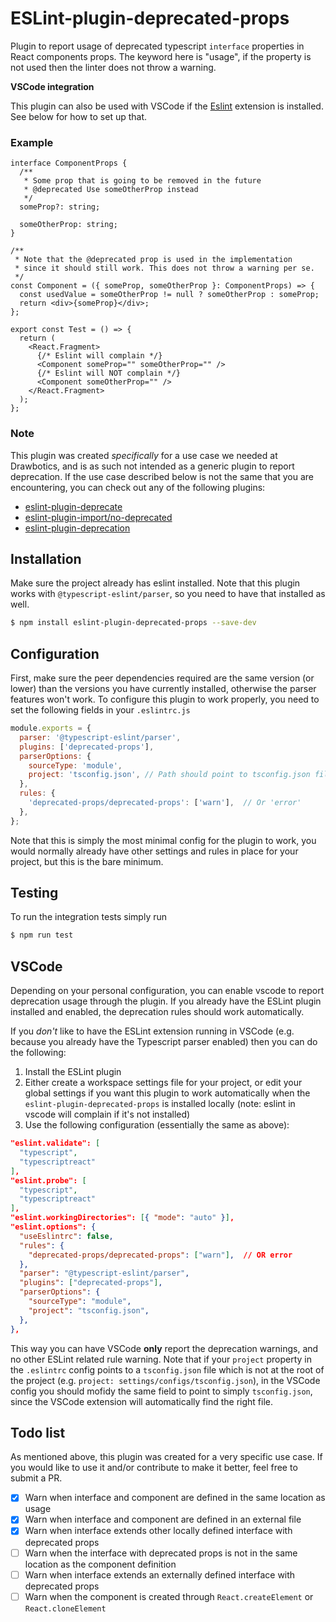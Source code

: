 # ESLint-plugin-deprecated-props

Plugin to report usage of deprecated typescript `interface` properties in React components props. The keyword here is "usage", if the property is not used then the linter does not throw a warning.

**VSCode integration**

This plugin can also be used with VSCode if the [Eslint](https://github.com/microsoft/vscode-eslint) extension is installed. See below for how to set up that.

### Example
```tsx
interface ComponentProps {
  /**
   * Some prop that is going to be removed in the future
   * @deprecated Use someOtherProp instead
   */
  someProp?: string;

  someOtherProp: string;
}

/**
 * Note that the @deprecated prop is used in the implementation
 * since it should still work. This does not throw a warning per se.
 */
const Component = ({ someProp, someOtherProp }: ComponentProps) => {
  const usedValue = someOtherProp != null ? someOtherProp : someProp;
  return <div>{someProp}</div>;
};

export const Test = () => {
  return (
    <React.Fragment>
      {/* Eslint will complain */}
      <Component someProp="" someOtherProp="" /> 
      {/* Eslint will NOT complain */}
      <Component someOtherProp="" />
    </React.Fragment>
  );
};
```

### Note
This plugin was created _specifically_ for a use case we needed at Drawbotics, and is as such not intended as a generic plugin to report deprecation. If the use case described below is not the same that you are encountering, you can check out any of the following plugins:
- [eslint-plugin-deprecate](https://github.com/AlexMost/eslint-plugin-deprecate)
- [eslint-plugin-import/no-deprecated](https://github.com/benmosher/eslint-plugin-import/blob/master/docs/rules/no-deprecated.md)
- [eslint-plugin-deprecation](https://github.com/gund/eslint-plugin-deprecation)


## Installation
Make sure the project already has eslint installed. Note that this plugin works with `@typescript-eslint/parser`, so you need to have that installed as well.
```bash
$ npm install eslint-plugin-deprecated-props --save-dev
```

## Configuration
First, make sure the peer dependencies required are the same version (or lower) than the versions you have currently installed, otherwise the parser features won't work.
To configure this plugin to work properly, you need to set the following fields in your `.eslintrc.js`
```js
module.exports = {
  parser: '@typescript-eslint/parser',
  plugins: ['deprecated-props'],
  parserOptions: {
    sourceType: 'module',
    project: 'tsconfig.json', // Path should point to tsconfig.json file, without leading `./` 
  },
  rules: {
    'deprecated-props/deprecated-props': ['warn'],  // Or 'error'
  },
};
```
Note that this is simply the most minimal config for the plugin to work, you would normally already have other settings and rules in place for your project, but this is the bare minimum.

## Testing
To run the integration tests simply run
```bash
$ npm run test
```

## VSCode
Depending on your personal configuration, you can enable vscode to report deprecation usage through the plugin. If you already have the ESLint plugin installed and enabled, the deprecation rules should work automatically.

If you _don't_ like to have the ESLint extension running in VSCode (e.g. because you already have the Typescript parser enabled) then you can do the following:
1. Install the ESLint plugin
2. Either create a workspace settings file for your project, or edit your global settings if you want this plugin to work automatically when the `eslint-plugin-deprecated-props` is installed locally (note: eslint in vscode will complain if it's not installed)
3. Use the following configuration (essentially the same as above):
```json
"eslint.validate": [
  "typescript",
  "typescriptreact"
],
"eslint.probe": [
  "typescript",
  "typescriptreact"
],
"eslint.workingDirectories": [{ "mode": "auto" }],
"eslint.options": {
  "useEslintrc": false,
  "rules": {
    "deprecated-props/deprecated-props": ["warn"],  // OR error
  },
  "parser": "@typescript-eslint/parser",
  "plugins": ["deprecated-props"],
  "parserOptions": {
    "sourceType": "module",
    "project": "tsconfig.json",
  },
},
```
This way you can have VSCode **only** report the deprecation warnings, and no other ESLint related rule warning. Note that if your `project` property in the `.eslintrc` config points to a `tsconfig.json` file which is not at the root of the project (e.g. `project: settings/configs/tsconfig.json`), in the VSCode config you should mofidy the same field to point to simply `tsconfig.json`, since the VSCode extension will automatically find the right file.

## Todo list
As mentioned above, this plugin was created for a very specific use case. If you would like to use it and/or contribute to make it better, feel free to submit a PR.

- [x] Warn when interface and component are defined in the same location as usage
- [x] Warn when interface and component are defined in an external file
- [x] Warn when interface extends other locally defined interface with deprecated props
- [ ] Warn when the interface with deprecated props is not in the same location as the component definition
- [ ] Warn when interface extends an externally defined interface with deprecated props
- [ ] Warn when the component is created through `React.createElement` or `React.cloneElement`